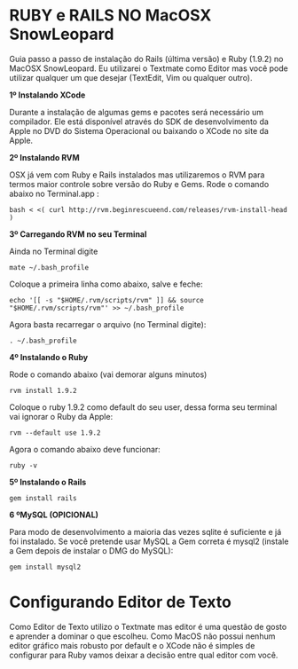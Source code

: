 RUBY e RAILS NO MacOSX SnowLeopard
===

Guia passo a passo de instalação do Rails (última versão) e Ruby (1.9.2) no MacOSX SnowLeopard. Eu utilizarei o Textmate como Editor mas você pode utilizar qualquer um que desejar (TextEdit, Vim ou qualquer outro).

**1º Instalando XCode**

Durante a instalação de algumas gems e pacotes será necessário um compilador. Ele está disponível através do SDK de desenvolvimento da Apple no DVD do Sistema Operacional ou baixando o XCode no site da Apple.

**2º Instalando RVM**

OSX já vem com Ruby e Rails instalados mas utilizaremos o RVM para termos maior controle sobre versão do Ruby e Gems. Rode o comando abaixo no Terminal.app :

    bash < <( curl http://rvm.beginrescueend.com/releases/rvm-install-head )

**3º Carregando RVM no seu Terminal**

Ainda no Terminal digite 

    mate ~/.bash_profile

Coloque a primeira linha como abaixo, salve e feche:

    echo '[[ -s "$HOME/.rvm/scripts/rvm" ]] && source "$HOME/.rvm/scripts/rvm"' >> ~/.bash_profile
    
Agora basta recarregar o arquivo (no Terminal digite):

    . ~/.bash_profile
    
**4º Instalando o Ruby**

Rode o comando abaixo (vai demorar alguns minutos)

    rvm install 1.9.2
    
Coloque o ruby 1.9.2 como default do seu user, dessa forma seu terminal vai ignorar o Ruby da Apple:

    rvm --default use 1.9.2
    
Agora o comando abaixo deve funcionar:

    ruby -v
    
**5º Instalando o Rails**

    gem install rails
    
**6 ºMySQL (OPICIONAL)**

Para modo de desenvolvimento a maioria das vezes sqlite é suficiente e já foi instalado. Se você pretende usar MySQL a Gem correta é mysql2 (instale a Gem depois de instalar o DMG do MySQL):

    gem install mysql2    
    
Configurando Editor de Texto
===

Como Editor de Texto utilizo o Textmate mas editor é uma questão de gosto e aprender a dominar o que escolheu. Como MacOS não possui nenhum editor gráfico mais robusto por default e o XCode não é simples de configurar para Ruby vamos deixar a decisão entre qual editor com você.